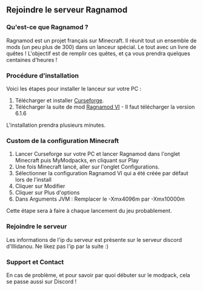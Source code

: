 ## Rejoindre le serveur Ragnamod

### Qu'est-ce que Ragnamod ?

Ragnamod est un projet français sur Minecraft. Il réunit tout un ensemble de mods (un peu plus de 300) dans un lanceur spécial. Le tout avec un livre de quêtes !
L'objectif est de remplir ces quêtes, et ça vous prendra quelques centaines d'heures !

### Procédure d'installation

Voici les étapes pour installer le lanceur sur votre PC :
1. Télécharger et installer [Curseforge](https://download.curseforge.com/ "Curseforge").
2. Télécharger la suite de mod [Ragnamod VI](https://www.curseforge.com/minecraft/modpacks/ragnamod-vi "Ragnamod VI") - Il faut télécharger la version 6.1.6

L'installation prendra plusieurs minutes.

### Custom de la configuration Minecraft 

1. Lancer Curseforge sur votre PC et lancer Ragnamod dans l'onglet Minecraft puis MyModpacks, en cliquant sur Play
2. Une fois Minecraft lancé, aller sur l'onglet Configurations.
3. Sélectionner la configuration Ragnamod VI qui a été créée par défaut lors de l'install
4. Cliquer sur Modifier
5. Cliquer sur Plus d'options
6. Dans Arguments JVM : Remplacer le -Xmx4096m par -Xmx10000m

Cette étape sera à faire à chaque lancement du jeu probablement.

### Rejoindre le serveur

Les informations de l'ip du serveur est présente sur le serveur discord d'Illidanou.
Ne likez pas l'ip par la suite :)

### Support et Contact

En cas de problème, et pour savoir par quoi débuter sur le modpack, cela se passe aussi sur Discord !
